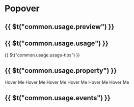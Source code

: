 # Popover

## {{ $t("common.usage.preview") }}

<example></example>

## {{ $t("common.usage.usage") }}

{{ $t("common.usage.usage-tips") }}

## {{ $t("common.usage.property") }}

<property-block>
    <property-item
        name="mode"
        definition="Activation mode"
        defaults="hover"
        :values="['none', 'click', 'hover']"
    >
        <q-popover text="Hover pop-up mode">
            <q-button>Hover Me</q-button>
        </q-popover>
    </property-item>
    <property-item
        name="open"
        definition="Whether to open (v-model)"
        defaults="false"
        values="Boolean"
    >
    </property-item>
    <property-item
        name="position"
        definition="Popup position"
        defaults="top"
        :values="['top-left', 'top', 'top-right', 'bottom-left', 'bottom', 'bottom-right', 'left-top', 'left', 'left-bottom', 'right-top', 'right', 'right-bottom']"
    >
        <q-popover text="Pop up left" position="left">
            <q-button>Hover Me</q-button>
        </q-popover>
    </property-item>
    <property-item
        name="width"
        definition="The width of the pop-up box rendered using the built-in style"
        defaults="100px"
        values="String"
    >
    </property-item>
    <property-item
        name="title"
        definition="Set the title of the built-in style of the pop-up box"
        values="String"
    >
        <q-popover title="Popup Title">
            <q-button>Hover Me</q-button>
        </q-popover>
    </property-item>
    <property-item
        name="text"
        definition="Set the text content of the built-in style of the pop-up box"
        values="String"
    >
        <q-popover text="Popup text content">
            <q-button>Hover Me</q-button>
        </q-popover>
    </property-item>
    <property-item
        name="confirmText"
        definition="Set the confirm button text of the built-in style of the pop-up box"
        values="String"
    >
        <q-popover title="Popover" confirmText="Confirm">
            <q-button>Hover Me</q-button>
        </q-popover>
    </property-item>
    <property-item
        name="cancelText"
        definition="Set the cancel button text of the built-in style of the pop-up box"
        values="String"
    >
        <q-popover title="Popover" cancelText="Cancel">
            <q-button>Hover Me</q-button>
        </q-popover>
    </property-item>
</property-block>

## {{ $t("common.usage.events") }}

<event-block>
    <event-item
        name="confirm"
        definition="Confirm button was clicked"
    ></event-item>
    <event-item
        name="cancel"
        definition="Cancel button was clicked"
    ></event-item>
</event-block>